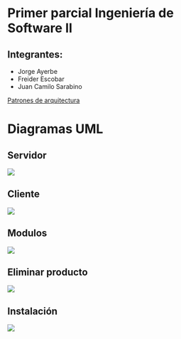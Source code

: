 # Primer parcial Ingeniería de Software II
## Integrantes:
- Jorge Ayerbe
- Freider Escobar
- Juan Camilo Sarabino

[Patrones de arquitectura](https://github.com/freider45/Open_Market/blob/main/Patrones%20de%20arquitectura.pdf)


# Diagramas UML
## Servidor

<img src="https://res.cloudinary.com/dzxhdnqm4/image/upload/v1684299627/openMarket-Server.drawio_djw0nr.png" >

## Cliente

<img src="https://res.cloudinary.com/dzxhdnqm4/image/upload/v1684299626/openMarket-Client.drawio_xzq1uv.png" >

## Modulos

<img src="https://res.cloudinary.com/dzxhdnqm4/image/upload/v1684299628/UMLModulos.drawio_d7zejo.png" >

## Eliminar producto

<img src="https://res.cloudinary.com/dzxhdnqm4/image/upload/v1684300688/WhatsApp_Image_2023-05-16_at_18.45.45_vmqmux.jpg">

## Instalación

<img src="https://res.cloudinary.com/dzxhdnqm4/image/upload/v1684300687/WhatsApp_Image_2023-05-16_at_18.39.28_j9iajm.jpg">


